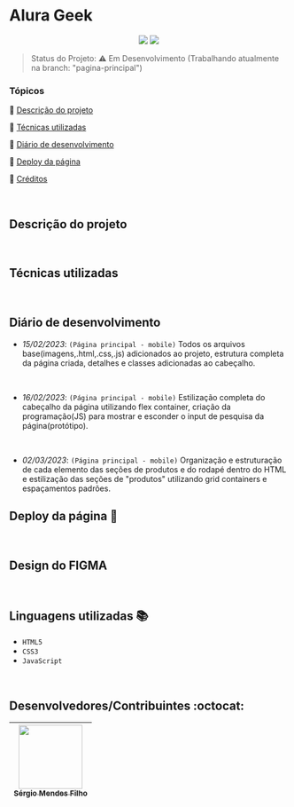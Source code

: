 <h1>Alura Geek</h1> 

<p align="center">
  <img src="http://img.shields.io/static/v1?label=VSCode&message=1.75.0&color=blue&style=for-the-badge"/>
  <img src="http://img.shields.io/static/v1?label=STATUS&message=EM%20DESENVOLVIMENTO&color=RED&style=for-the-badge"/>
</p>

> Status do Projeto: :warning: Em Desenvolvimento (Trabalhando atualmente na branch: "pagina-principal")

### Tópicos 

:small_blue_diamond: [Descrição do projeto](#descrição-do-projeto)

:small_blue_diamond: [Técnicas utilizadas](#técnicas-utilizadas)

:small_blue_diamond: [Diário de desenvolvimento](#diário-de-desenvolvimento)

:small_blue_diamond: [Deploy da página](#deploy-da-página-dash)

:small_blue_diamond: [Créditos](#design-do-figma)

<br>

## Descrição do projeto 

<p align="justify">

</p>

<br>

## Técnicas utilizadas

<br>

## Diário de desenvolvimento

 * <i>15/02/2023</i>: `(Página principal - mobile)` Todos os arquivos base(imagens,.html,.css,.js) adicionados ao projeto, estrutura completa da página criada, detalhes e classes adicionadas ao cabeçalho.
<br>
  
  * <i>16/02/2023</i>: `(Página principal - mobile)` Estilização completa do cabeçalho da página utilizando flex container, criação da programação(JS) para mostrar e esconder o input de pesquisa da página(protótipo).
<br>

  * <i>02/03/2023</i>: `(Página principal - mobile)` Organização e estruturação de cada elemento das seções de produtos e do rodapé dentro do HTML e estilização das seções de "produtos" utilizando grid containers e espaçamentos padrões.
## Deploy da página :dash:

>

<br>

## Design do FIGMA

>

<br>

## Linguagens utilizadas :books:

- `HTML5`
- `CSS3`
- `JavaScript`

<br>

## Desenvolvedores/Contribuintes :octocat:

| [<img src="https://avatars.githubusercontent.com/u/109549530?s=400&u=383b5445959d99d74a62089d5391bf01e851c147&v=4" width=115><br><sub>Sérgio Mendes Filho</sub>](https://github.com/Diana-ops) |
| :---: |

